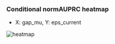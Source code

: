 ### Conditional normAUPRC heatmap

- X: gap_mu, Y: eps_current

![heatmap](/home/elicer/project_0814_2/results/20250818-034850/holdout/conditional_heatmap_gap_mu_vs_eps_current.png)
